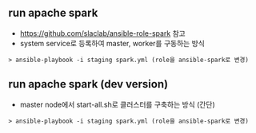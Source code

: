 ## run apache spark
- https://github.com/slaclab/ansible-role-spark 참고
- system service로 등록하여 master, worker를 구동하는 방식
```
> ansible-playbook -i staging spark.yml (role을 ansible-spark로 변경)
```

## run apache spark (dev version)
- master node에서 start-all.sh로 클러스터를 구축하는 방식 (간단)
```
> ansible-playbook -i staging spark.yml (role을 ansible-spark로 변경)
```
